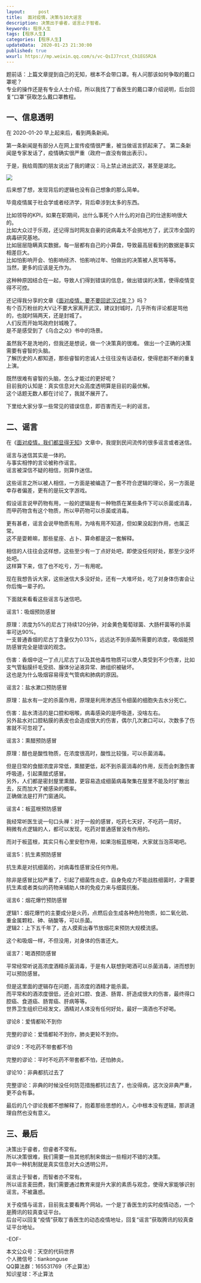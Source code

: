 ```yaml
---   
layout:     post  
title:  面对疫情，决策与10大谣言  
description: 决策出于睿者，谣言止于智者。  
keywords: 程序人生  
tags: [程序人生]    
categories: [程序人生]  
updateData:  2020-01-23 21:30:00  
published: true  
wxurl: https://mp.weixin.qq.com/s/vc-QsIJ7rcst_Ch1EG5R2A  
---  
```



题前话：上篇文章提到自己的无知，根本不会带口罩。有人问那该如何争取的戴口罩呢？  
专业的操作还是有专业人士介绍，所以我找了丁香医生的戴口罩介绍说明，后台回复“口罩”获取怎么戴口罩教程。  


## 一、信息透明  


在 2020-01-20 早上起来后，看到两条新闻。  


第一条新闻是有部分人在网上宣传疫情很严重，被当做谣言抓起来了。
第二条新闻是专家发话了，疫情确实很严重（政府一直没有做出表示）。  


于是，我给周围的朋友说出了我的建议：马上禁止进出武汉，甚至是湖北。  


![](http://res.tiankonguse.com/images/2020/01/23/001.png)  


后来想了想，发现背后的逻辑也没有自己想象的那么简单。  


毕竟疫情属于社会学或者经济学，背后牵涉到太多的东西。  


比如领导的KPI，如果在职期间，出什么事死个人什么的对自己的仕途影响很大的。  
比如大众过于乐观，还记得当时网友自豪的说病毒太不会挑地方了，武汉市全国的病毒研究基地。  
比如层层隐瞒真实数据，每一层都有自己的小算盘，导致最高层看到的数据是事实相差巨大。  
比如怕影响开会、怕影响经济、怕影响过年、怕做出的决策被人民骂等等。  
当然，更多的应该是无作为。  


这种种原因结合在一起，导致人们得到错误的信息，做出错误的决策，使得疫情变得不可控。  


还记得我分享的文章《[面对疫情，要不要回武汉过年？](https://mp.weixin.qq.com/s/UbaterCWWiyauf8j6B22HQ)》吗？  
有个百万粉丝的大V让不要大家离开武汉，建议封城时，几乎所有评论都是骂他的，也就时隔两天，还是封城了。  
人们反而开始骂政府封城晚了。  
是不是感受到了《乌合之众》书中的场景。  


虽然我不是洗地的，但我还是想说，做一个决策真的很难。
做出一个正确的决策需要有睿智的头脑。  
了解历史的人都知道，那些睿智的忠诚人士往往没有话语权，使得悲剧不断的重复上演。  


既然很难有睿智的头脑，怎么才能过的更好呢？  
目前我的认知是：真实信息对大众高度透明算是目前的最优解。  
这个话题无数人都在讨论了，我就不展开了。  


下里给大家分享一些常见的错误信息，即百害而无一利的谣言。  


## 二、谣言  


在《[面对疫情，我们都显得无知](https://mp.weixin.qq.com/s/hXsi6IuEb_Nbzgjnpd29QA)》文章中，我提到民间流传的很多谣言或者迷信。  



谣言与迷信其实是一体的。  
与事实相悖的言论被称作谣言。  
谣言被深信不疑的相信，则算作迷信。  


这些谣言之所以被人相信，一方面是被编造了一套不符合逻辑的理论，另一方面是幸存者偏差，更有的是玩文字游戏。  


假设谣言说甲药物有用，一般的逻辑是有一种物质在某些条件下可以杀菌或消毒，而甲药物含有这个物质，所以甲药物可以杀菌或消毒。  


更有甚者，谣言会说甲物质有用，为啥有用不知道，但如果没起到作用，也属正常。  
这不是耍赖嘛，那些星座、占卜、算命都是这一套解释。  


相信的人往往会这样想，这些至少有一丁点好处吧，即使没任何好处，那至少没坏处吧。   
这样算下来，信了也不吃亏，万一有用呢。  


现在我想告诉大家，这些迷信大多没好处，还有一大堆坏处，吃了对身体伤害会让你后悔一辈子的。  


下面就来看看这些谣言与迷信吧。  


谣言1：吸烟预防感冒  



原理：浓度为5%的尼古丁持续120分钟，对金黄色葡萄球菌、大肠杆菌等的杀菌率可达90%。  
一支普通香烟的尼古丁含量仅为0.13%，远远达不到杀菌所需要的浓度，吸烟能预防感冒完全是错误的观念。  


伤害：香烟中这一丁点儿尼古丁以及其他毒性物质可以使人类受到不少伤害，比如支气管黏膜纤毛受损、腺体分泌液异常、肺组织被破坏。  
这也是为什么吸烟容易得支气管病和肺病的原因。  


谣言2：盐水漱口预防感冒  


原理：盐水有一定的杀菌作用，原理是利用渗透压令细菌的细胞失去水分死亡。  


伤害：盐水清洁的是口腔和咽喉，病毒感染的是呼吸道，没啥左右。  
另外盐水对口腔粘膜的表皮也会造成很大的伤害，偶尔几次漱口可以，次数多了伤害就不可忽视了。



谣言3：熏醋预防感冒  


原理：醋也是酸性物质，在浓度很高时，酸性比较强，可以杀菌消毒。  


但是日常的食醋浓度非常低，熏醋更低，起不到杀菌消毒的作用，反而会刺激伤害呼吸道，引起熏醋式感冒。  
另外，人们都是密封屋里熏醋，更容易造成细菌病毒聚集在屋里不能及时扩散出去，反而加大了被感染的概率。  
正确做法是打开门窗通风。  


谣言4：板蓝根预防感冒  


我经常听医生说一句口头禅：对于一般的感冒，吃药七天好，不吃药一周好。  
稍微有点逻辑的人，都可以发现，吃药对普通感冒没有作用的。  


而对于板蓝根，其实只有心里安慰作用，如果泡板蓝根喝，大家就当泡茶喝吧。  



谣言5：抗生素预防感冒  


抗生素是对抗细菌的，对病毒性感冒没任何作用。  


除非是感冒比较严重了，引起了细菌性炎症，自身免疫力不能战胜细菌时，才需要抗生素或者类似的药物来辅助人体的免疫力来与细菌抗衡。  


谣言6：烟花爆竹预防感冒  


逻辑1：烟花爆竹的主要成分是火药，点燃后会生成各种危险物质，如二氧化硫、重金属颗粒、砷、硝酸等，可以杀菌。  
逻辑2：上下五千年了，古人摸索出春节放烟花来预防大规模流感。  


这个和吸烟一样，不但没用，对身体的伤害还大。  


谣言7：喝酒预防感冒  


平常经常听说高浓度酒精杀菌消毒，于是有人联想到喝酒可以杀菌消毒，进而想到可以预防感冒。  


但是这里面的逻辑存在问题，高浓度的酒精才能杀菌。  
而平常和的酒浓度很低，还会对口腔、食道、肠胃、肝造成很大的伤害，最终得口腔癌、食道癌、肠胃癌、肝病等等。  
世界卫生组织已经发文，酒精对人体没有任何好处，最好一滴酒也不好喝。  


谬论8：爱情都轮不到你  


完整的谬论：爱情都轮不到你，肺炎更轮不到你。  



谬论9：不吃药不带套都不怕  


完整的谬论：平时不吃药不带套都不怕，还怕肺炎。  


谬论10：非典都抗过去了  


完整谬论：非典的时候没任何防范措施都抗过去了，也没得病，这次没非典严重，更不会有事。  


最后的几个谬论我都不想解释了，抱着那些思想的人，心中根本没有逻辑，那讲道理自然也没有意义。  


## 三、最后  


决策出于睿者，但睿者不常有。  
所以决策很难，我们需要一些其他机制来做出一些相对不错的决策。  
其中一种机制就是真实信息对大众透明公开。  


谣言止于智者，而智者亦不常有。  
所以谣言麦田费，我们需要通过教育来提升大家的素质与观念，使得大家能够识别谣言。不被蛊惑。  


关于疫情与谣言，目前我主要看两个网站，一个是丁香医生的实时疫情动态，一个是腾讯的较真查证平台。  
后台可以回复“疫情”获取丁香医生的动态疫情地址，回复“谣言”获取腾讯的较真查证平台地址。  


-EOF-  



本文公众号：天空的代码世界  
个人微信号：tiankonguse  
QQ算法群：165531769（不止算法）  
知识星球：不止算法  

